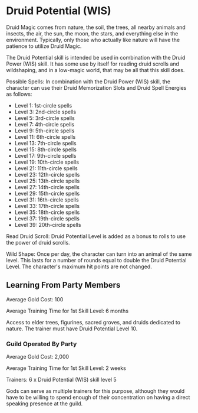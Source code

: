 # Druid Potential (WIS)

Druid Magic comes from nature, the soil, the trees, all nearby animals and insects, the air, the sun, the moon, the stars, and everything else in the environment. Typically, only those who actually like nature will have the patience to utilize Druid Magic.

The Druid Potential skill is intended be used in combination with the Druid Power (WIS) skill. It has some use by itself for reading druid scrolls and wildshaping, and in a low-magic world, that may be all that this skill does.

Possible Spells: In combination with the Druid Power (WIS) skill, the character can use their Druid Memorization Slots and Druid Spell Energies as follows:

- Level 1: 1st-circle spells
- Level 3: 2nd-circle spells
- Level 5: 3rd-circle spells
- Level 7: 4th-circle spells
- Level 9: 5th-circle spells
- Level 11: 6th-circle spells
- Level 13: 7th-circle spells
- Level 15: 8th-circle spells
- Level 17: 9th-circle spells
- Level 19: 10th-circle spells
- Level 21: 11th-circle spells
- Level 23: 12th-circle spells
- Level 25: 13th-circle spells
- Level 27: 14th-circle spells
- Level 29: 15th-circle spells
- Level 31: 16th-circle spells
- Level 33: 17th-circle spells
- Level 35: 18th-circle spells
- Level 37: 19th-circle spells
- Level 39: 20th-circle spells

Read Druid Scroll: Druid Potential Level is added as a bonus to rolls to use the power of druid scrolls.

Wild Shape: Once per day, the character can turn into an animal of the same level. This lasts for a number of rounds equal to double the Druid Potential Level. The character's maximum hit points are not changed.

## Learning From Party Members

Average Gold Cost: 100

Average Training Time for 1st Skill Level: 6 months

Access to elder trees, figurines, sacred groves, and druids dedicated to nature. The trainer must have Druid Potential Level 10.

### Guild Operated By Party

Average Gold Cost: 2,000

Average Training Time for 1st Skill Level: 2 weeks

Trainers: 6 x Druid Potential (WIS) skill level 5

Gods can serve as multiple trainers for this purpose, although they would have to be willing to spend enough of their concentration on having a direct speaking presence at the guild.
